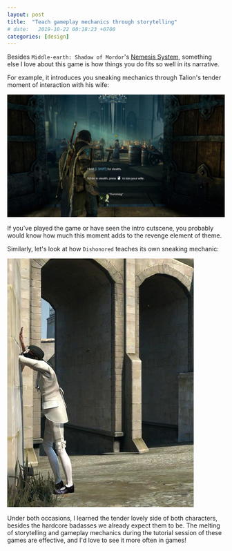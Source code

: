 ```yaml
---
layout: post
title:  "Teach gameplay mechanics through storytelling"
# date:   2019-10-22 00:18:23 +0700
categories: [design]
---
```



Besides `Middle-earth: Shadow of Mordor`'s [Nemesis System](https://www.youtube.com/watch?v=p3ShGfJkLcU), something else I love about this game is how things you do fits so well in its narrative. 

For example, it introduces you sneaking mechanics through Talion's tender moment of interaction with his wife:

![Shadow of Mordor - sneaking tutorial](/assets/sneaking-tutorial.jpg)

If you've played the game or have seen the intro cutscene, you probably would know how much this moment adds to the revenge element of theme. 

Similarly, let's look at how `Dishonored` teaches its own sneaking mechanic:

![Dishonored - sneaking tutorial](/assets/hide-and-seek-tutorial.jpg)

Under both occasions, I learned the tender lovely side of both characters, besides the hardcore badasses we already expect them to be. 
The melting of storytelling and gameplay mechanics during the tutorial session of these games are effective, and I'd love to see it more often in games! 



